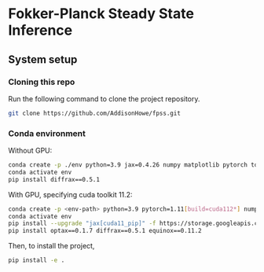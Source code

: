 # Fokker-Planck Steady State Inference

## System setup

### Cloning this repo

Run the following command to clone the project repository.

```bash
git clone https://github.com/AddisonHowe/fpss.git
```

### Conda environment

Without GPU:
```bash
conda create -p ./env python=3.9 jax=0.4.26 numpy matplotlib pytorch torchvision equinox optax ipykernel ipywidgets ipympl tqdm pytest
conda activate env
pip install diffrax==0.5.1
```

With GPU, specifying cuda toolkit 11.2:
```bash
conda create -p <env-path> python=3.9 pytorch=1.11[build=cuda112*] numpy=1.25 matplotlib=3.7  ipykernel ipywidgets ipympl tqdm pytest=7.4
conda activate env
pip install --upgrade "jax[cuda11_pip]" -f https://storage.googleapis.com/jax-releases/jax_cuda_releases.html
pip install optax==0.1.7 diffrax==0.5.1 equinox==0.11.2
```

Then, to install the project,
```bash
pip install -e .
```

